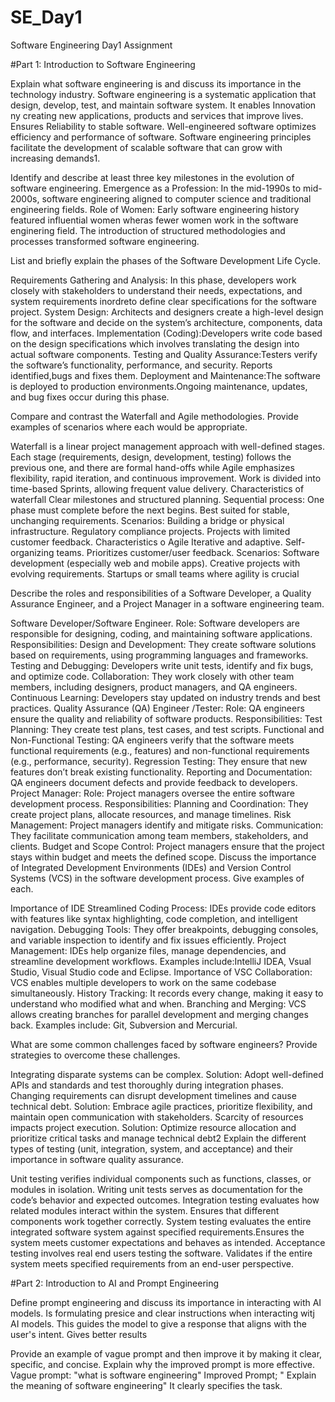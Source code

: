 # SE_Day1
Software Engineering Day1 Assignment

#Part 1: Introduction to Software Engineering

Explain what software engineering is and discuss its importance in the technology industry.
Software engineering is a systematic application that design, develop, test, and maintain software system. It enables Innovation ny creating new applications, products and services that improve lives.
Ensures Reliability to stable software.
Well-engineered software optimizes efficiency and performance of software.
Software engineering principles facilitate the development of scalable software that can grow with increasing demands1.

Identify and describe at least three key milestones in the evolution of software engineering.
Emergence as a Profession: In the mid-1990s to mid-2000s, software engineering aligned to computer science and traditional engineering fields.
Role of Women: Early software engineering history featured influential women wheras fewer women work in the software enginering field.
The introduction of structured methodologies and processes transformed software engineering.

List and briefly explain the phases of the Software Development Life Cycle.

Requirements Gathering and Analysis:
In this phase, developers work closely with stakeholders to understand their needs, expectations, and system requirements inordreto define clear specifications for the software project.
System Design: Architects and designers create a high-level design for the software and  decide on the system’s architecture, components, data flow, and interfaces.
Implementation (Coding):Developers write code based on the design specifications which involves translating the design into actual software components.
Testing and Quality Assurance:Testers verify the software’s functionality, performance, and security. Reports identified,bugs and fixes them.
Deployment and Maintenance:The software is deployed to production environments.Ongoing maintenance, updates, and bug fixes occur during this phase.

Compare and contrast the Waterfall and Agile methodologies. Provide examples of scenarios where each would be appropriate.

Waterfall is a linear project management approach with well-defined stages. Each stage (requirements, design, development, testing) follows the previous one, and there are formal hand-offs while Agile emphasizes flexibility, rapid iteration, and continuous improvement. Work is divided into time-based Sprints, allowing frequent value delivery.
Characteristics of waterfall
Clear milestones and structured planning.
Sequential process: One phase must complete before the next begins.
Best suited for stable, unchanging requirements.
Scenarios:
Building a bridge or physical infrastructure.
Regulatory compliance projects.
Projects with limited customer feedback. 
Characteristics o Agile
Iterative and adaptive.
Self-organizing teams.
Prioritizes customer/user feedback.
Scenarios:
Software development (especially web and mobile apps).
Creative projects with evolving requirements.
Startups or small teams where agility is crucial

Describe the roles and responsibilities of a Software Developer, a Quality Assurance Engineer, and a Project Manager in a software engineering team.

Software Developer/Software Engineer.
Role: Software developers are responsible for designing, coding, and maintaining software applications.
Responsibilities:
Design and Development: They create software solutions based on requirements, using programming languages and frameworks.
Testing and Debugging: Developers write unit tests, identify and fix bugs, and optimize code.
Collaboration: They work closely with other team members, including designers, product managers, and QA engineers.
Continuous Learning: Developers stay updated on industry trends and best practices.
Quality Assurance (QA) Engineer /Tester:
Role: QA engineers ensure the quality and reliability of software products.
Responsibilities:
Test Planning: They create test plans, test cases, and test scripts.
Functional and Non-Functional Testing: QA engineers verify that the software meets functional requirements (e.g., features) and non-functional requirements (e.g., performance, security).
Regression Testing: They ensure that new features don’t break existing functionality.
Reporting and Documentation: QA engineers document defects and provide feedback to developers.
Project Manager:
Role: Project managers oversee the entire software development process.
Responsibilities:
Planning and Coordination: They create project plans, allocate resources, and manage timelines.
Risk Management: Project managers identify and mitigate risks.
Communication: They facilitate communication among team members, stakeholders, and clients.
Budget and Scope Control: Project managers ensure that the project stays within budget and meets the defined scope.
Discuss the importance of Integrated Development Environments (IDEs) and Version Control Systems (VCS) in the software development process. Give examples of each.

Importance of IDE
Streamlined Coding Process: IDEs provide code editors with features like syntax highlighting, code completion, and intelligent navigation.
Debugging Tools: They offer breakpoints, debugging consoles, and variable inspection to identify and fix issues efficiently.
Project Management: IDEs help organize files, manage dependencies, and streamline development workflows. 
Examples include:IntelliJ IDEA, Vsual Studio, Visual Studio code and Eclipse.
Importance of VSC
Collaboration: VCS enables multiple developers to work on the same codebase simultaneously.
History Tracking: It records every change, making it easy to understand who modified what and when.
Branching and Merging: VCS allows creating branches for parallel development and merging changes back. 
Examples include: Git, Subversion and Mercurial.

What are some common challenges faced by software engineers? Provide strategies to overcome these challenges.

Integrating disparate systems can be complex.
Solution:
Adopt well-defined APIs and standards and test thoroughly during integration phases.
Changing requirements can disrupt development timelines and cause technical debt.
Solution:
Embrace agile practices, prioritize flexibility, and maintain open communication with stakeholders.
Scarcity of resources impacts project execution.
Solution:
Optimize resource allocation and prioritize critical tasks and manage technical debt2
Explain the different types of testing (unit, integration, system, and acceptance) and their importance in software quality assurance.

Unit testing verifies individual components such as functions, classes, or modules in isolation. Writing unit tests serves as documentation for the code’s behavior and expected outcomes.
 Integration testing evaluates how related modules interact within the system.  Ensures that different components work together correctly.
System testing evaluates the entire integrated software system against specified requirements.Ensures the system meets customer expectations and behaves as intended. 
Acceptance testing involves real end users testing the software. Validates if the entire system meets specified requirements from an end-user perspective.

#Part 2: Introduction to AI and Prompt Engineering


Define prompt engineering and discuss its importance in interacting with AI models.
Is formulating presice and clear instructions when interacting witj AI models.
This guides the model to give a response that aligns with the user's intent. Gives better results

Provide an example of  vague prompt and then improve it by making it clear, specific, and concise. Explain why the improved prompt is more effective.
Vague prompt: "what is software engineering"
Improved Prompt; " Explain the meaning of software engineering"
It clearly specifies the task.
